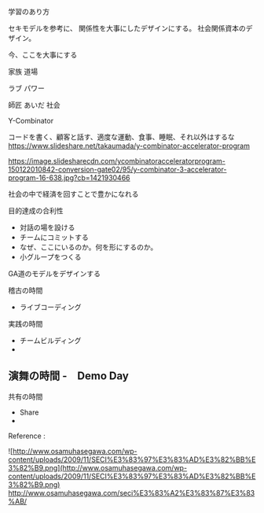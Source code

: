 学習のあり方

セキモデルを参考に、
関係性を大事にしたデザインにする。
社会関係資本のデザイン。

今、ここを大事にする

家族
道場

ラブ
パワー

師匠
あいだ
社会

Y-Combinator

コードを書く、顧客と話す、適度な運動、食事、睡眠、それ以外はするな
https://www.slideshare.net/takaumada/y-combinator-accelerator-program

https://image.slidesharecdn.com/ycombinatoracceleratorprogram-150122010842-conversion-gate02/95/y-combinator-3-accelerator-program-16-638.jpg?cb=1421930466

社会の中で経済を回すことで豊かになれる

目的達成の合利性

- 対話の場を設ける
- チームにコミットする
- なぜ、ここにいるのか。何を形にするのか。
- 小グループをつくる

GA道のモデルをデザインする

稽古の時間
- ライブコーディング

実践の時間
- チームビルディング
- 

演舞の時間
-　Demo Day
- 

共有の時間
- Share
- 

Reference : 

![http://www.osamuhasegawa.com/wp-content/uploads/2009/11/SECI%E3%83%97%E3%83%AD%E3%82%BB%E3%82%B9.png](http://www.osamuhasegawa.com/wp-content/uploads/2009/11/SECI%E3%83%97%E3%83%AD%E3%82%BB%E3%82%B9.png)
http://www.osamuhasegawa.com/seci%E3%83%A2%E3%83%87%E3%83%AB/
